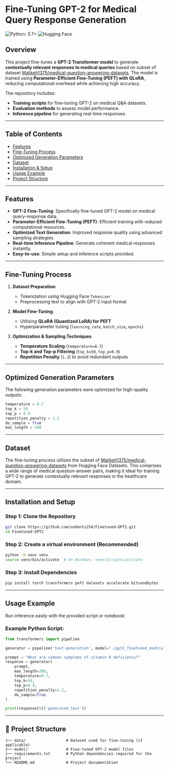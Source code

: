 # Fine-Tuning GPT-2 for Medical Query Response Generation

![Python: 3.7+](https://img.shields.io/badge/python-3.7%2B-blue)
![Hugging Face](https://img.shields.io/badge/Hugging%20Face-%F0%9F%A4%A9-yellow)

##  Overview
This project fine-tunes a **GPT-2 Transformer model** to generate **contextually relevant responses to medical queries** based on subset of dataset [Malikeh1375/medical-question-answering-datasets](https://huggingface.co/datasets/Malikeh1375/medical-question-answering-datasets). The model is trained using **Parameter-Efficient Fine-Tuning (PEFT) with QLoRA**, reducing computational overhead while achieving high accuracy. 

The repository includes:
- **Training scripts** for fine-tuning GPT-2 on medical Q&A datasets.
- **Evaluation methods** to assess model performance.
- **Inference pipeline** for generating real-time responses.

---
##  Table of Contents  
- [Features](#features)
- [Fine-Tuning Process](#fine-tuning-process)
- [Optimized Generation Parameters](#optimized-generation-parameters)  
- [Dataset](#dataset)  
- [Installation & Setup](#installation-and-setup)  
- [Usage Example](#usage-example)
- [Project Structure](#project-structure)
---
##  Features  

- **GPT-2 Fine-Tuning**: Specifically fine-tuned GPT-2 model on medical query-response data.  
- **Parameter-Efficient Fine-Tuning (PEFT)**: Efficient training with reduced computational resources.  
- **Optimized Text Generation**: Improved response quality using advanced sampling strategies.  
- **Real-time Inference Pipeline**: Generate coherent medical responses instantly.  
- **Easy-to-use**: Simple setup and inference scripts provided.  

---
##  Fine-Tuning Process
1. **Dataset Preparation**  
   - Tokenization using Hugging Face `Tokenizer`
   - Preprocessing text to align with GPT-2 input format

2. **Model Fine-Tuning**  
   - Utilizing **QLoRA (Quantized LoRA) for PEFT**
   - Hyperparameter tuning (`learning_rate`, `batch_size`, `epochs`)

3. **Optimization & Sampling Techniques**  
   - **Temperature Scaling** (`temperature=0.7`)
   - **Top-k and Top-p Filtering** (`top_k=50`, `top_p=0.9`)
   - **Repetition Penalty** (`1.2`) to avoid redundant outputs

---
##  Optimized Generation Parameters  

The following generation parameters were optimized for high-quality outputs:  

```python
temperature = 0.7  
top_k = 50  
top_p = 0.9  
repetition_penalty = 1.2  
do_sample = True  
max_length = 200  
```

---
##  Dataset  

The fine-tuning process utilizes the subset of [Malikeh1375/medical-question-answering-datasets](https://huggingface.co/datasets/Malikeh1375/medical-question-answering-datasets) from Hugging Face Datasets. This comprises a wide range of medical question-answer pairs, making it ideal for training GPT-2 to generate contextually relevant responses in the healthcare domain.

---
## Installation and Setup 

### Step 1: Clone the Repository  
```bash
git clone https://github.com/vedants254/Finetuned-GPT2.git
cd Finetuned-GPT2
```

### Step 2: Create a virtual environment (Recommended)
```bash
python -m venv venv
source venv/bin/activate  # On Windows: venv\Scripts\activate
```

### Step 3: Install Dependencies
```bash
pip install torch transformers peft datasets accelerate bitsandbytes 
```

---
## Usage Example  

Run inference easily with the provided script or notebook:  

### Example Python Script:  
```python
from transformers import pipeline

generator = pipeline('text-generation', model="./gpt2_finetuned_medical")

prompt = "What are common symptoms of vitamin D deficiency?"
response = generator(
    prompt,
    max_length=200,
    temperature=0.7,
    top_k=50,
    top_p=0.9,
    repetition_penalty=1.2,
    do_sample=True
)

print(response[0]['generated_text'])
```

---
## 📌 Project Structure

```
├── data/                  # Dataset used for fine-tuning (if applicable)
├── model/                 # Fine-tuned GPT-2 model files
├── requirements.txt       # Python dependencies required for the project
└── README.md              # Project documentation
```
